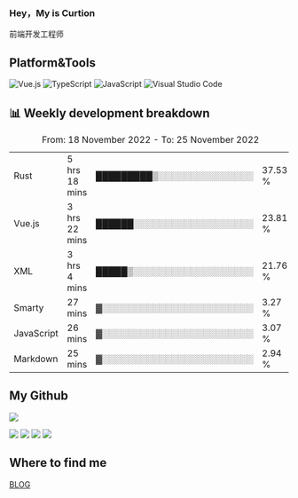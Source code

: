 ### Hey，My is Curtion
前端开发工程师
## Platform&Tools

![Vue.js](https://img.shields.io/badge/-Vue.js-4FC08D?style=flat-square&logo=Vue.js&logoColor=white)
![TypeScript](https://img.shields.io/badge/-TypeScript-007ACC?style=flat-square&logo=typescript&logoColor=white)
![JavaScript](https://img.shields.io/badge/-JavaScript-F7DF1E?style=flat-square&logo=javascript&logoColor=black)
![Visual Studio Code](https://img.shields.io/badge/-VSCode-007ACC?style=flat-square&logo=Visual-Studio-Code&logoColor=white)

## 📊 Weekly development breakdown

<!--START_SECTION:waka-->

<table><caption>From: 18 November 2022 - To: 25 November 2022</caption><tr><td>Rust</td><td>5 hrs 18 mins</td><td>█████████▒░░░░░░░░░░░░░░░</td><td>37.53 %</td></tr><tr><td>Vue.js</td><td>3 hrs 22 mins</td><td>██████░░░░░░░░░░░░░░░░░░░</td><td>23.81 %</td></tr><tr><td>XML</td><td>3 hrs 4 mins</td><td>█████▒░░░░░░░░░░░░░░░░░░░</td><td>21.76 %</td></tr><tr><td>Smarty</td><td>27 mins</td><td>▓░░░░░░░░░░░░░░░░░░░░░░░░</td><td>3.27 %</td></tr><tr><td>JavaScript</td><td>26 mins</td><td>▓░░░░░░░░░░░░░░░░░░░░░░░░</td><td>3.07 %</td></tr><tr><td>Markdown</td><td>25 mins</td><td>▓░░░░░░░░░░░░░░░░░░░░░░░░</td><td>2.94 %</td></tr></table>

<!--END_SECTION:waka-->

## My Github

![](http://github-profile-summary-cards.vercel.app/api/cards/profile-details?username=curtion&theme=nord_bright)

![](http://github-profile-summary-cards.vercel.app/api/cards/stats?username=curtion&theme=nord_bright)
![](http://github-profile-summary-cards.vercel.app/api/cards/productive-time?username=curtion&theme=nord_bright&utcOffset=8)
![](http://github-profile-summary-cards.vercel.app/api/cards/repos-per-language?username=curtion&theme=nord_bright)
![](http://github-profile-summary-cards.vercel.app/api/cards/most-commit-language?username=curtion&theme=nord_bright)

## Where to find me

[BLOG](https://blog.3gxk.net)
